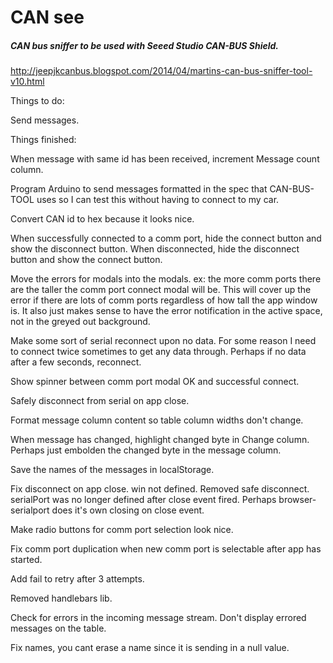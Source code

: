 # CAN see

##### CAN bus sniffer to be used with Seeed Studio CAN-BUS Shield.

http://jeepjkcanbus.blogspot.com/2014/04/martins-can-bus-sniffer-tool-v10.html

Things to do:

Send messages.



Things finished:

When message with same id has been received, increment Message count column.

Program Arduino to send messages formatted in the spec that CAN-BUS-TOOL uses so I can test this without having to connect to my car.

Convert CAN id to hex because it looks nice.

When successfully connected to a comm port, hide the connect button and show the disconnect button. When disconnected, hide the disconnect button and show the connect button.

Move the errors for modals into the modals. ex: the more comm ports there are the taller the comm port connect modal will be. This will cover up the error if there are lots of comm ports regardless of how tall the app window is. It also just makes sense to have the error notification in the active space, not in the greyed out background.

Make some sort of serial reconnect upon no data. For some reason I need to connect twice sometimes to get any data through. Perhaps if no data after a few seconds, reconnect.

Show spinner between comm port modal OK and successful connect.

Safely disconnect from serial on app close.

Format message column content so table column widths don't change.

When message has changed, highlight changed byte in Change column.
  Perhaps just embolden the changed byte in the message column.

Save the names of the messages in localStorage.

Fix disconnect on app close. win not defined.
  Removed safe disconnect. serialPort was no longer defined after close event fired. Perhaps browser-serialport does it's own closing on close event.

Make radio buttons for comm port selection look nice.

Fix comm port duplication when new comm port is selectable after app has started.

Add fail to retry after 3 attempts.

Removed handlebars lib.

Check for errors in the incoming message stream. Don't display errored messages on the table.

Fix names, you cant erase a name since it is sending in a null value.
